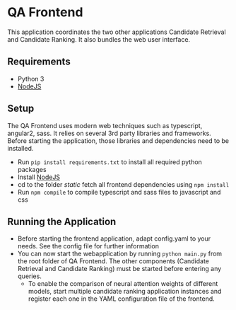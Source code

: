 # QA Frontend

This application coordinates the two other applications Candidate Retrieval and Candidate Ranking. It also bundles the 
web user interface.


## Requirements

   * Python 3
   * [NodeJS](https://nodejs.org)

 
## Setup

The QA Frontend uses modern web techniques such as typescript, angular2, sass. It relies on several 3rd party libraries 
and  frameworks. Before starting the application, those libraries and dependencies need to be installed.

  * Run ```pip install requirements.txt``` to install all required python packages
  * Install [NodeJS](https://nodejs.org)
  * cd to the folder _static_ fetch all frontend dependencies using ```npm install```
  * Run ```npm compile``` to compile typescript and sass files to javascript and css


## Running the Application

  * Before starting the frontend application, adapt config.yaml to your needs. See the config file for further information
  * You can now start the webapplication by running ```python main.py``` from the root folder of QA Frontend. The other 
    components (Candidate Retrieval and Candidate Ranking) must be started before entering any queries.
     * To enable the comparison of neural attention weights of different models, start multiple candidate ranking application
       instances and register each one in the YAML configuration file of the frontend.
 